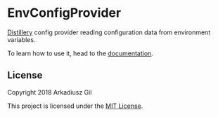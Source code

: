 # EnvConfigProvider

[Distillery](https://github.com/bitwalker/distillery) config provider reading configuration data
from environment variables.

To learn how to use it, head to the [documentation](https://hexdocs.pm/env_config_provider).

## License

Copyright 2018 Arkadiusz Gil

This project is licensed under the [MIT License](LICENSE).
